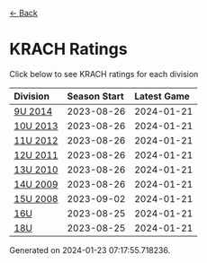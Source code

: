 [<- Back](../readme.md)
# KRACH Ratings
Click below to see KRACH ratings for each division

| Division | Season Start | Latest Game |
| :-- | :-- | :-- |
| [9U 2014](9U-2014-ratings.md) | 2023-08-26 | 2024-01-21 |
| [10U 2013](10U-2013-ratings.md) | 2023-08-26 | 2024-01-21 |
| [11U 2012](11U-2012-ratings.md) | 2023-08-26 | 2024-01-21 |
| [12U 2011](12U-2011-ratings.md) | 2023-08-26 | 2024-01-21 |
| [13U 2010](13U-2010-ratings.md) | 2023-08-26 | 2024-01-21 |
| [14U 2009](14U-2009-ratings.md) | 2023-08-26 | 2024-01-21 |
| [15U 2008](15U-2008-ratings.md) | 2023-09-02 | 2024-01-21 |
| [16U](16U-ratings.md) | 2023-08-25 | 2024-01-21 |
| [18U](18U-ratings.md) | 2023-08-25 | 2024-01-21 |

Generated on 2024-01-23 07:17:55.718236.
